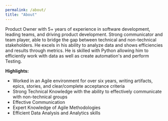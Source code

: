 ```yaml
---
permalink: /about/
title: "About"
---
```


Product Owner with 5+ years of experience in software development, leading teams, and driving product development. Strong communicator and team player, able to bridge the gap between technical and non-technical stakeholders. He excels in his ability to analyze data and shows efficiencies and results through metrics. He is skilled with Python allowing him to efficiently work with data as well as create automation's and perform Testing. 

**Highlights:**
- Worked in an Agile environment for over six years, writing artifacts, epics, stories, and clear/complete acceptance criteria
- Strong Technical Knowledge with the ability to effectively communicate with non-technical groups
- Effective Communication 
- Expert Knowledge of Agile Methodologies
- Efficient Data Analysis and Analytics skills 
